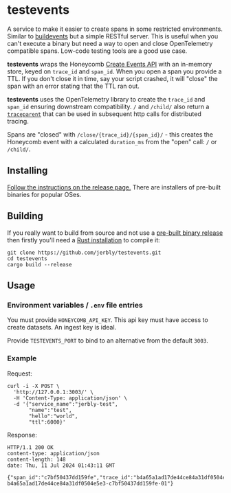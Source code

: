# testevents

A service to make it easier to create spans in some restricted environments. Similar to [buildevents](https://github.com/honeycombio/buildevents/tree/main) but a simple RESTful server. This is useful when you can't execute a binary but need a way to open and close OpenTelemetry compatible spans. Low-code testing tools are a good use case.

**testevents** wraps the Honeycomb [Create Events API](https://docs.honeycomb.io/api/tag/Events#operation/createEvents) with an in-memory store, keyed on `trace_id` and `span_id`. When you open a span you provide a TTL. If you don't close it in time, say your script crashed, it will "close" the span with an error stating that the TTL ran out.

**testevents** uses the OpenTelemetry library to create the `trace_id` and `span_id` ensuring downstream compatibility. `/` and `/child/` also return a [`traceparent`](https://www.w3.org/TR/trace-context/#traceparent-header-field-values) that can be used in subsequent http calls for distributed tracing.

Spans are "closed" with `/close/{trace_id}/{span_id}/` - this creates the Honeycomb event with a calculated `duration_ms` from the "open" call: `/` or `/child/`.

## Installing

[Follow the instructions on the release page.](https://github.com/jerbly/testevents/releases) There are installers of pre-built binaries for popular OSes.

## Building

If you really want to build from source and not use a [pre-built binary release](https://github.com/jerbly/testevents/releases) then firstly you'll need a
[Rust installation](https://www.rust-lang.org/) to compile it:

```shell
git clone https://github.com/jerbly/testevents.git
cd testevents
cargo build --release
```

## Usage

### Environment variables / `.env` file entries

You must provide `HONEYCOMB_API_KEY`. This api key must have access to create datasets. An ingest key is ideal.

Provide `TESTEVENTS_PORT` to bind to an alternative from the default `3003`.

### Example

Request:

```shell
curl -i -X POST \
  'http://127.0.0.1:3003/' \
  -H 'Content-Type: application/json' \
  -d '{"service_name":"jerbly-test", 
       "name":"test", 
       "hello":"world", 
       "ttl":6000}'
```

Response:

```shell
HTTP/1.1 200 OK
content-type: application/json
content-length: 148
date: Thu, 11 Jul 2024 01:43:11 GMT

{"span_id":"c7bf50437dd159fe","trace_id":"b4a65a1ad17de44ce84a31df0504e5e3","traceparent":"00-b4a65a1ad17de44ce84a31df0504e5e3-c7bf50437dd159fe-01"}
```
